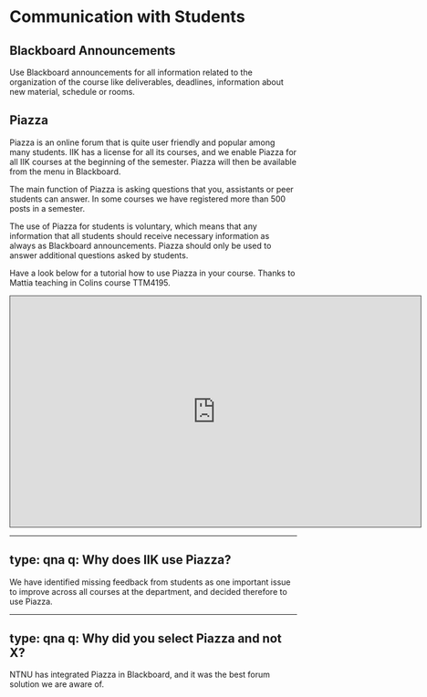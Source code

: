 # Communication with Students



## Blackboard Announcements

Use Blackboard announcements for all information related to the organization of the course like deliverables, deadlines, information about new material, schedule or rooms. 


## Piazza

Piazza is an online forum that is quite user friendly and popular among many students. IIK has a license for all its courses, and we enable Piazza for all IIK courses at the beginning of the semester.
Piazza will then be available from the menu in Blackboard.

The main function of Piazza is asking questions that you, assistants or peer students can answer. In some courses we have registered more than 500 posts in a semester.

The use of Piazza for students is voluntary, which means that any information that all students should receive necessary information as always as Blackboard announcements. Piazza should only be used to answer additional questions asked by students.


Have a look below for a tutorial how to use Piazza in your course. Thanks to Mattia teaching in Colins course TTM4195.

<div>
<iframe src="https://ntnu.cloud.panopto.eu/Panopto/Pages/Embed.aspx?id=018be636-f637-4e0e-a698-ae210154baa8&autoplay=false&offerviewer=false&showtitle=false&showbrand=true&captions=true&interactivity=all" height="405" width="720" style="border: 1px solid #464646;" allowfullscreen allow="autoplay"></iframe>
</div>

---
type: qna
q: Why does IIK use Piazza?
---
We have identified missing feedback from students as one important issue to improve across all courses at the department, and decided therefore to use Piazza.



---
type: qna
q: Why did you select Piazza and not X?
---
NTNU has integrated Piazza in Blackboard, and it was the best forum solution we are aware of. 


